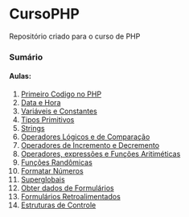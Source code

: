 # CursoPHP
 Repositório criado para o curso de PHP
<h3>Sumário</h3>
<h4>Aulas:</h4>
<ol>
  <li><a href="https://github.com/Ricardo93santos/CursoPHP/tree/main/Aulas/aula000-primeiro-codigo-no-php">Primeiro Codigo no PHP</a></li>
  <li><a href="https://github.com/Ricardo93santos/CursoPHP/tree/main/Aulas/aula001-data-e-hora">Data e Hora</a></li>
  <li><a href="https://github.com/Ricardo93santos/CursoPHP/tree/main/Aulas/aula002-variaveis-e-constantes">Variáveis e Constantes</a></li>
  <li><a href="https://github.com/Ricardo93santos/CursoPHP/tree/main/Aulas/aula003-tipos-primitivos">Tipos Primitivos</a></li>
  <li><a href="https://github.com/Ricardo93santos/CursoPHP/tree/main/Aulas/aula004-strings">Strings</a></li>
  <li><a href="https://github.com/Ricardo93santos/CursoPHP/tree/main/Aulas/aula005-operadores-logicos-e-comparacao">Operadores Lógicos e de Comparação</a></li>
  <li><a href="https://github.com/Ricardo93santos/CursoPHP/tree/main/Aulas/aula006-operadores-incremento-decremento">Operadores de Incremento e Decremento</a></li>
  <li><a href="https://github.com/Ricardo93santos/CursoPHP/tree/main/Aulas/aula007-operadore-expressoes-funcoes-aritmeticas">Operadores, expressões e Funções Aritiméticas</a></li>
  <li><a href="https://github.com/Ricardo93santos/CursoPHP/tree/main/Aulas/aula008-funcoes-randomicas">Funções Randômicas</a></li>
  <li><a href="https://github.com/Ricardo93santos/CursoPHP/tree/main/Aulas/aula009-formatar-numeros">Formatar Números</a></li>
  <li><a href="https://github.com/Ricardo93santos/CursoPHP/tree/main/Aulas/aula010-superglobais">Superglobais</a></li>
  <li><a href="https://github.com/Ricardo93santos/CursoPHP/tree/main/Aulas/aula011-obter-dados-de-formularios">Obter dados de Formulários</a></li>
  <li><a href="https://github.com/Ricardo93santos/CursoPHP/tree/main/Aulas/aula012-formulario-retroalimentado">Formulários Retroalimentados</a></li>
  <li><a href="https://github.com/Ricardo93santos/CursoPHP/tree/main/Aulas/aula013-estruturas-de-controle">Estruturas de Controle</a></li>
</ol>